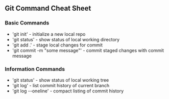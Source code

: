 ## Git Command Cheat Sheet


### Basic Commands

* 'git init' - initialize a new local repo
* 'git status' - show status of local working directory
* 'git add .' - stage local changes for commit
* 'git commit -m "some message"' - commit staged changes with commit message



### Information Commands

* 'git status' - show status of local working tree
* 'git log' - list commit history of current branch
* 'git log --oneline' - compact listing of commit history
